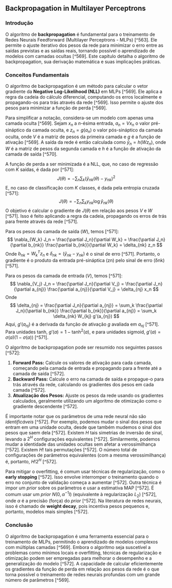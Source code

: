 ## Backpropagation in Multilayer Perceptrons
### Introdução
O algoritmo de **backpropagation** é fundamental para o treinamento de Redes Neurais Feedforward (Multilayer Perceptrons - MLPs) [^563]. Ele permite o ajuste iterativo dos pesos da rede para minimizar o erro entre as saídas previstas e as saídas reais, tornando possível o aprendizado de modelos com camadas ocultas [^569]. Este capítulo detalha o algoritmo de backpropagation, sua derivação matemática e suas implicações práticas.

### Conceitos Fundamentais
O algoritmo de backpropagation é um método para calcular o vetor gradiente da **Negative Log-Likelihood (NLL)** em MLPs [^569]. Ele aplica a regra da cadeia do cálculo diferencial, computando os erros localmente e propagando-os para trás através da rede [^569]. Isso permite o ajuste dos pesos para minimizar a função de perda [^569].

Para simplificar a notação, considera-se um modelo com apenas uma camada oculta [^569]. Sejam $x_n$ a *n*-ésima entrada, $a_n = Vx_n$ o valor pré-sináptico da camada oculta, e $z_n = g(a_n)$ o valor pós-sináptico da camada oculta, onde $V$ é a matriz de pesos da primeira camada e $g$ é a função de ativação [^569]. A saída da rede é então calculada como $\hat{y}_n = h(Wz_n)$, onde $W$ é a matriz de pesos da segunda camada e $h$ é a função de ativação da camada de saída [^570].

A função de perda a ser minimizada é a NLL, que, no caso de regressão com $K$ saídas, é dada por [^571]:
$$ J(\theta) = - \sum_n \sum_k (\hat{y}_{nk}(\theta) - y_{nk})^2 $$
E, no caso de classificação com $K$ classes, é dada pela entropia cruzada [^571]:
$$ J(\theta) = - \sum_n \sum_k y_{nk} \log \hat{y}_{nk}(\theta) $$
O objetivo é calcular o gradiente de $J(\theta)$ em relação aos pesos $V$ e $W$ [^571]. Isso é feito aplicando a regra da cadeia, propagando os erros de trás para frente através da rede [^571].

Para os pesos da camada de saída ($W$), temos [^571]:
$$ \nabla_{W_k} J_n = \frac{\partial J_n}{\partial W_k} = \frac{\partial J_n}{\partial b_{nk}} \frac{\partial b_{nk}}{\partial W_k} = \delta_{nk} z_n $$
Onde $b_{nk} = W_k^T z_n$ e $\delta_{nk} = (\hat{y}_{nk} - y_{nk})$ é o sinal de erro [^571]. Portanto, o gradiente é o produto da entrada pré-sináptica (zn) pelo sinal de erro (δnk) [^571].

Para os pesos da camada de entrada ($V$), temos [^571]:
$$ \nabla_{V_j} J_n = \frac{\partial J_n}{\partial V_j} = \frac{\partial J_n}{\partial a_{nj}} \frac{\partial a_{nj}}{\partial V_j} = \delta_{nj} x_n $$
Onde
$$ \delta_{nj} = \frac{\partial J_n}{\partial a_{nj}} = \sum_k \frac{\partial J_n}{\partial b_{nk}} \frac{\partial b_{nk}}{\partial a_{nj}} = \sum_k \delta_{nk} W_{kj} g'(a_{nj}) $$
Aqui, $g'(a_{nj})$ é a derivada da função de ativação $g$ avaliada em $a_{nj}$ [^571]. Para unidades tanh, $g'(a) = 1 - \tanh^2(a)$, e para unidades sigmoid, $g'(a) = \sigma(a)(1 - \sigma(a))$ [^571].

O algoritmo de backpropagation pode ser resumido nos seguintes passos [^572]:
1. **Forward Pass:** Calcule os valores de ativação para cada camada, começando pela camada de entrada e propagando para a frente até a camada de saída [^572].
2. **Backward Pass:** Calcule o erro na camada de saída e propague-o para trás através da rede, calculando os gradientes dos pesos em cada camada [^572].
3. **Atualização dos Pesos:** Ajuste os pesos da rede usando os gradientes calculados, geralmente utilizando um algoritmo de otimização como o gradiente descendente [^572].

É importante notar que os parâmetros de uma rede neural não são *identificáveis* [^572]. Por exemplo, podemos mudar o sinal dos pesos que entram em uma unidade oculta, desde que também mudemos o sinal dos pesos que saem dela [^572]. Existem $H$ tais simetrias de inversão de sinal, levando a $2^H$ configurações equivalentes [^572]. Similarmente, podemos mudar a identidade das unidades ocultas sem afetar a verossimilhança [^572]. Existem $H!$ tais permutações [^572]. O número total de configurações de parâmetros equivalentes (com a mesma verossimilhança) é, portanto, $H!2^H$ [^572].

Para mitigar o overfitting, é comum usar técnicas de regularização, como o **early stopping** [^572]. Isso envolve interromper o treinamento quando o erro no conjunto de validação começa a aumentar [^572]. Outra técnica é impor um *prior* sobre os parâmetros e usar a estimativa MAP [^572]. É comum usar um *prior* $N(0, \alpha^{-1}I)$ (equivalente à regularização $L_2$) [^572], onde $\alpha$ é a precisão (força) do *prior* [^572]. Na literatura de redes neurais, isso é chamado de **weight decay**, pois incentiva pesos pequenos e, portanto, modelos mais simples [^572].

### Conclusão
O algoritmo de backpropagation é uma ferramenta essencial para o treinamento de MLPs, permitindo o aprendizado de modelos complexos com múltiplas camadas [^569]. Embora o algoritmo seja suscetível a problemas como mínimos locais e overfitting, técnicas de regularização e otimização podem ser empregadas para melhorar o desempenho e a generalização do modelo [^572]. A capacidade de calcular eficientemente os gradientes da função de perda em relação aos pesos da rede é o que torna possível o treinamento de redes neurais profundas com um grande número de parâmetros [^569]. <!-- END -->
